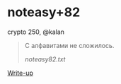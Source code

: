 # noteasy+82

crypto 250, @kalan

> С алфавитами не сложилось.
>
> _noteasy82.txt_

[Write-up](WRITEUP.md)
